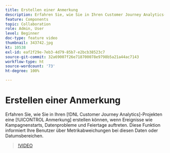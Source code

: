 ```yaml
---
title: Erstellen einer Anmerkung
description: Erfahren Sie, wie Sie in Ihren Customer Journey Analytics-Projekten eine Anmerkung erstellen können, wenn Ereignisse wie Kampagnenstarts, Datenprobleme und Feiertage auftreten. Diese Funktion informiert Ihre Benutzer über Metrikabweichungen bei diesen Daten oder Datumsbereichen.
feature: Components
topic: Collaboration
role: Admin, User
level: Beginner
doc-type: feature video
thumbnail: 343742.jpg
kt: 10538
exl-id: eaf2f29e-7eb3-4d79-85b7-e2bcb38523c7
source-git-commit: 32a69007f26e718700078e9798b5a21a44ac7143
workflow-type: ht
source-wordcount: '73'
ht-degree: 100%

---
```


# Erstellen einer Anmerkung

Erfahren Sie, wie Sie in Ihren [!DNL Customer Journey Analytics]-Projekten eine [!UICONTROL Anmerkung] erstellen können, wenn Ereignisse wie Kampagnenstarts, Datenprobleme und Feiertage auftreten. Diese Funktion informiert Ihre Benutzer über Metrikabweichungen bei diesen Daten oder Datumsbereichen.

>[!VIDEO](https://video.tv.adobe.com/v/343742/?quality=12&learn=on)
